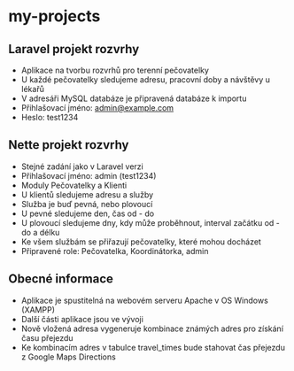 # my-projects

## Laravel projekt rozvrhy
- Aplikace na tvorbu rozvrhů pro terenní pečovatelky
- U každé pečovatelky sledujeme adresu, pracovní doby a návštěvy u lékařů
- V adresáři MySQL databáze je připravená databáze k importu
- Přihlašovací jméno: admin@example.com
- Heslo: test1234

## Nette projekt rozvrhy
- Stejné zadání jako v Laravel verzi
- Přihlašovací jméno: admin (test1234)
- Moduly Pečovatelky a Klienti
- U klientů sledujeme adresu a služby
- Služba je buď pevná, nebo plovoucí
- U pevné sledujeme den, čas od - do
- U plovoucí sledujeme dny, kdy může proběhnout, interval začátku od - do a délku
- Ke všem službám se přiřazují pečovatelky, které mohou docházet
- Připravené role: Pečovatelka, Koordinátorka, admin

## Obecné informace
- Aplikace je spustitelná na webovém serveru Apache v OS Windows (XAMPP)
- Další části aplikace jsou ve vývoji
- Nově vložená adresa vygeneruje kombinace známých adres pro získání času přejezdu
- Ke kombinacím adres v tabulce travel_times bude stahovat čas přejezdu z Google Maps Directions